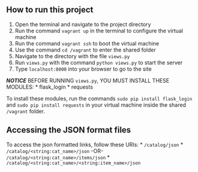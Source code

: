 ## How to run this project

1) Open the terminal and navigate to the project directory
2) Run the command `vagrant up` in the terminal to configure the virtual machine
3) Run the command `vagrant ssh` to boot the virtual machine
4) Use the command `cd /vagrant` to enter the shared folder
5) Navigate to the directory with the file `views.py`
6) Run `views.py` with the command `python views.py` to start the server
7) Type `localhost:8000` into your browser to go to the site

***NOTICE*** BEFORE RUNNING `views.py`, YOU MUST INSTALL THESE MODULES:
    * flask_login
    * requests

To install these modules, run the commands `sudo pip install flask_login` and
`sudo pip install requests` in your virtual machine inside the shared `/vagrant`
folder.

## Accessing the JSON format files

To access the json formatted links, follow these URIs:
    * `/catalog/json`
    * `/catalog/<string:cat_name>/json` -OR- `/catalog/<string:cat_name>/items/json`
    * `/catalog/<string:cat_name>/<string:item_name>/json`
